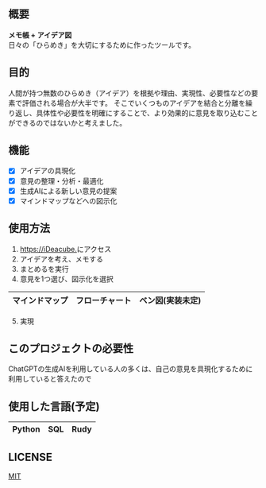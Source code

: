 ## 概要
**メモ帳 + アイデア図**<br>
日々の「ひらめき」を大切にするために作ったツールです。

## 目的
人間が持つ無数のひらめき（アイデア）を根拠や理由、実現性、必要性などの要素で評価される場合が大半です。
そこでいくつものアイデアを結合と分離を繰り返し、具体性や必要性を明確にすることで、より効果的に意見を取り込むことができるのではないかと考えました。

## 機能
- [x] アイデアの具現化
- [x] 意見の整理・分析・最適化
- [x] 生成AIによる新しい意見の提案 
- [x] マインドマップなどへの図示化

## 使用方法
1. [https://iDeacube.](iDeaCube)にアクセス
2. アイデアを考え、メモする
3. まとめるを実行
5. 意見を1つ選び、図示化を選択
   
| マインドマップ | フローチャート | ベン図(実装未定) | 
|:------------:|:------------:|:------------:|

5. 実現

## このプロジェクトの必要性
ChatGPTの生成AIを利用している人の多くは、自己の意見を具現化するために利用していると答えたので

## 使用した言語(予定)
| Python | SQL | Rudy | 
|:------------:|:------------:|:------------:|

## LICENSE
[MIT](https://github.com/ibit/iDeaCube?tab=MIT-1-ov-file)
